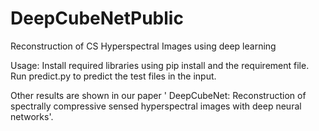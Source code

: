 # DeepCubeNetPublic
Reconstruction of CS Hyperspectral Images using deep learning

Usage:
Install required libraries using pip install and the requirement file.
Run predict.py to predict the test files in the input.

Other results are shown in our paper ' DeepCubeNet: Reconstruction of spectrally compressive sensed hyperspectral images with deep neural networks'.

